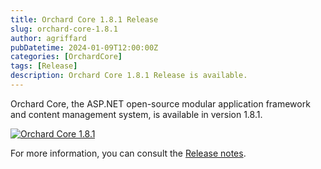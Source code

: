 ```yaml
---
title: Orchard Core 1.8.1 Release
slug: orchard-core-1.8.1
author: agriffard
pubDatetime: 2024-01-09T12:00:00Z
categories: [OrchardCore]
tags: [Release]
description: Orchard Core 1.8.1 Release is available.
---
```


Orchard Core, the ASP.NET open-source modular application framework and content management system, is available in version 1.8.1.

[![Orchard Core 1.8.1](https://opengraph.githubassets.com/4467630d7ed3344df0170d0cc187f159c8612994951f5e05a2eb5446a7cec679/OrchardCMS/OrchardCore/releases/tag/v1.8.1)](https://github.com/OrchardCMS/OrchardCore/releases/tag/v1.8.1)

For more information, you can consult the [Release notes](https://docs.orchardcore.net/en/latest/docs/releases/1.8.1/).
